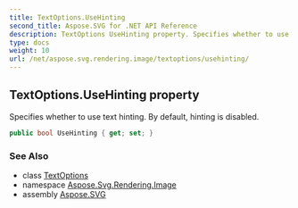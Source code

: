 ```yaml
---
title: TextOptions.UseHinting
second_title: Aspose.SVG for .NET API Reference
description: TextOptions UseHinting property. Specifies whether to use text hinting. By default hinting is disabled
type: docs
weight: 10
url: /net/aspose.svg.rendering.image/textoptions/usehinting/
---
```

## TextOptions.UseHinting property

Specifies whether to use text hinting. By default, hinting is disabled.

```csharp
public bool UseHinting { get; set; }
```

### See Also

* class [TextOptions](../)
* namespace [Aspose.Svg.Rendering.Image](../../../aspose.svg.rendering.image/)
* assembly [Aspose.SVG](../../../)

